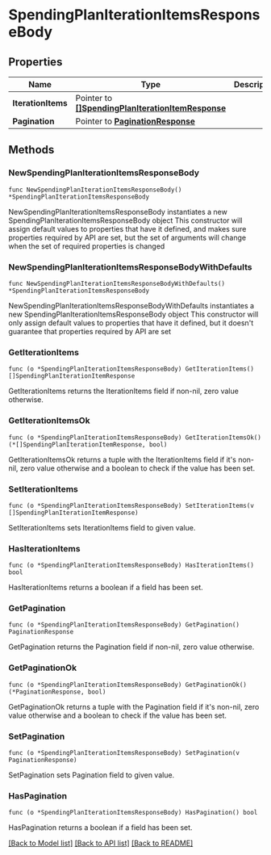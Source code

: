 # SpendingPlanIterationItemsResponseBody

## Properties

Name | Type | Description | Notes
------------ | ------------- | ------------- | -------------
**IterationItems** | Pointer to [**[]SpendingPlanIterationItemResponse**](SpendingPlanIterationItemResponse.md) |  | [optional] 
**Pagination** | Pointer to [**PaginationResponse**](PaginationResponse.md) |  | [optional] 

## Methods

### NewSpendingPlanIterationItemsResponseBody

`func NewSpendingPlanIterationItemsResponseBody() *SpendingPlanIterationItemsResponseBody`

NewSpendingPlanIterationItemsResponseBody instantiates a new SpendingPlanIterationItemsResponseBody object
This constructor will assign default values to properties that have it defined,
and makes sure properties required by API are set, but the set of arguments
will change when the set of required properties is changed

### NewSpendingPlanIterationItemsResponseBodyWithDefaults

`func NewSpendingPlanIterationItemsResponseBodyWithDefaults() *SpendingPlanIterationItemsResponseBody`

NewSpendingPlanIterationItemsResponseBodyWithDefaults instantiates a new SpendingPlanIterationItemsResponseBody object
This constructor will only assign default values to properties that have it defined,
but it doesn't guarantee that properties required by API are set

### GetIterationItems

`func (o *SpendingPlanIterationItemsResponseBody) GetIterationItems() []SpendingPlanIterationItemResponse`

GetIterationItems returns the IterationItems field if non-nil, zero value otherwise.

### GetIterationItemsOk

`func (o *SpendingPlanIterationItemsResponseBody) GetIterationItemsOk() (*[]SpendingPlanIterationItemResponse, bool)`

GetIterationItemsOk returns a tuple with the IterationItems field if it's non-nil, zero value otherwise
and a boolean to check if the value has been set.

### SetIterationItems

`func (o *SpendingPlanIterationItemsResponseBody) SetIterationItems(v []SpendingPlanIterationItemResponse)`

SetIterationItems sets IterationItems field to given value.

### HasIterationItems

`func (o *SpendingPlanIterationItemsResponseBody) HasIterationItems() bool`

HasIterationItems returns a boolean if a field has been set.

### GetPagination

`func (o *SpendingPlanIterationItemsResponseBody) GetPagination() PaginationResponse`

GetPagination returns the Pagination field if non-nil, zero value otherwise.

### GetPaginationOk

`func (o *SpendingPlanIterationItemsResponseBody) GetPaginationOk() (*PaginationResponse, bool)`

GetPaginationOk returns a tuple with the Pagination field if it's non-nil, zero value otherwise
and a boolean to check if the value has been set.

### SetPagination

`func (o *SpendingPlanIterationItemsResponseBody) SetPagination(v PaginationResponse)`

SetPagination sets Pagination field to given value.

### HasPagination

`func (o *SpendingPlanIterationItemsResponseBody) HasPagination() bool`

HasPagination returns a boolean if a field has been set.


[[Back to Model list]](../README.md#documentation-for-models) [[Back to API list]](../README.md#documentation-for-api-endpoints) [[Back to README]](../README.md)


